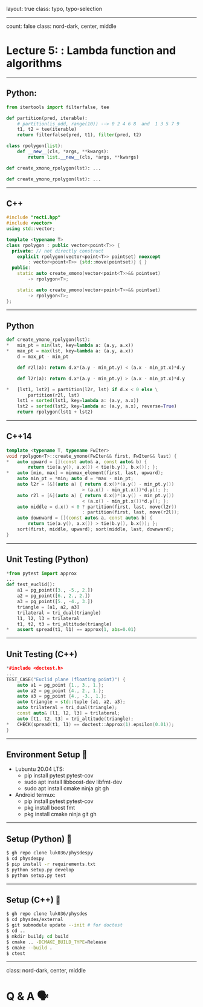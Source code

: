 layout: true
class: typo, typo-selection

---

count: false
class: nord-dark, center, middle

# Lecture 5: : Lambda function and algorithms

---

## Python:

```python
from itertools import filterfalse, tee

def partition(pred, iterable):
    # partition(is_odd, range(10)) --> 0 2 4 6 8  and  1 3 5 7 9
    t1, t2 = tee(iterable)
    return filterfalse(pred, t1), filter(pred, t2)

class rpolygon(list):
    def __new__(cls, *args, **kwargs):
        return list.__new__(cls, *args, **kwargs)

def create_xmono_rpolygon(lst): ...

def create_ymono_rpolygon(lst): ...

```

---

## C++

```cpp
#include "recti.hpp"
#include <vector>
using std::vector;

template <typename T>
class rpolygon : public vector<point<T>> {
  private: // not directly construct
    explicit rpolygon(vector<point<T>> pointset) noexcept
        : vector<point<T>> {std::move(pointset)} { }
  public:
    static auto create_xmono(vector<point<T>>&& pointset)
        -> rpolygon<T>;

    static auto create_ymono(vector<point<T>>&& pointset)
        -> rpolygon<T>;
};
```

---

## Python

```python
def create_ymono_rpolygon(lst):
*   min_pt = min(lst, key=lambda a: (a.y, a.x))
*   max_pt = max(lst, key=lambda a: (a.y, a.x))
    d = max_pt - min_pt

    def r2l(a): return d.x*(a.y - min_pt.y) < (a.x - min_pt.x)*d.y

    def l2r(a): return d.x*(a.y - min_pt.y) > (a.x - min_pt.x)*d.y

*   [lst1, lst2] = partition(l2r, lst) if d.x < 0 else \
        partition(r2l, lst)
    lst1 = sorted(lst1, key=lambda a: (a.y, a.x))
    lst2 = sorted(lst2, key=lambda a: (a.y, a.x), reverse=True)
    return rpolygon(lst1 + lst2)
```

---

## C++14

```cpp
template <typename T, typename FwIter>
void rpolygon<T>::create_ymono(FwIter&& first, FwIter&& last) {
*   auto upward = [](const auto& a, const auto& b) {
        return tie(a.y(), a.x()) < tie(b.y(), b.x()); };
*   auto [min, max] = minmax_element(first, last, upward);
    auto min_pt = *min; auto d = *max - min_pt;
    auto l2r = [&](auto a) { return d.x()*(a.y() - min_pt.y())
                            > (a.x() - min_pt.x())*d.y(); };
    auto r2l = [&](auto a) { return d.x()*(a.y() - min_pt.y())
                            < (a.x() - min_pt.x())*d.y(); };
    auto middle = d.x() < 0 ? partition(first, last, move(l2r))
                            : partition(first, last, move(r2l));
    auto downward = [](const auto& a, const auto& b) {
        return tie(a.y(), a.x()) > tie(b.y(), b.x()); };
    sort(first, middle, upward); sort(middle, last, downward);
}
```

---

## Unit Testing (Python)

```python
*from pytest import approx
...
def test_euclid():
    a1 = pg_point([3., -5., 2.])
    a2 = pg_point([6., 2., 2.])
    a3 = pg_point([5., -4., 3.])
    triangle = [a1, a2, a3]
    trilateral = tri_dual(triangle)
    l1, l2, l3 = trilateral
    t1, t2, t3 = tri_altitude(triangle)
*   assert spread(t1, l1) == approx(1, abs=0.01)
```

---

## Unit Testing (C++)

```cpp
*#include <doctest.h>
...
TEST_CASE("Euclid plane (floating point)") {
    auto a1 = pg_point {1., 3., 1.};
    auto a2 = pg_point {4., 2., 1.};
    auto a3 = pg_point {4., -3., 1.};
    auto triangle = std::tuple {a1, a2, a3};
    auto trilateral = tri_dual(triangle);
    const auto& [l1, l2, l3] = trilateral;
    auto [t1, t2, t3] = tri_altitude(triangle);
*   CHECK(spread(t1, l1) == doctest::Approx(1).epsilon(0.01));
}
```

---

## Environment Setup 🔧

- Lubuntu 20.04 LTS:
    - pip install pytest pytest-cov
    - sudo apt install libboost-dev libfmt-dev
    - sudo apt install cmake ninja git gh
- Android termux:
    - pip install pytest pytest-cov
    - pkg install boost fmt
    - pkg install cmake ninja git gh

---

## Setup (Python) 🔧

```bash
$ gh repo clone luk036/physdespy
$ cd physdespy
$ pip install -r requirements.txt
$ python setup.py develop
$ python setup.py test
```

---

## Setup (C++) 🔧

```bash
$ gh repo clone luk036/physdes
$ cd physdes/external
$ git submodule update --init # for doctest
$ cd ..
$ mkdir build; cd build
$ cmake .. -DCMAKE_BUILD_TYPE=Release
$ cmake --build .
$ ctest
```

---

class: nord-dark, center, middle

# Q & A 🗣️

